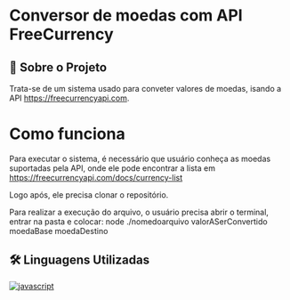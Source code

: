 
# Conversor de moedas com API FreeCurrency




## 🚀 Sobre o Projeto
Trata-se de um sistema usado para conveter valores de moedas, isando a API https://freecurrencyapi.com.

# Como funciona
Para executar o sistema, é necessário que  usuário conheça as moedas suportadas pela API, onde ele pode encontrar a lista em https://freecurrencyapi.com/docs/currency-list

Logo após, ele precisa clonar o repositório.

Para realizar a execução do arquivo, o usuário precisa abrir o terminal, entrar na pasta e colocar: node ./nomedoarquivo valorASerConvertido moedaBase moedaDestino




## 🛠 Linguagens Utilizadas
[![javascript](https://img.shields.io/badge/JavaScript-F7DF1E?style=for-the-badge&logo=javascript&logoColor=black)](https://img.shields.io/badge/JavaScript-F7DF1E?style=for-the-badge&logo=javascript&logoColor=black) 



